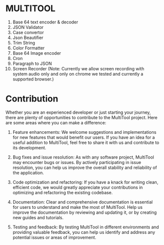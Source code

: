 # MULTITOOL

1. Base 64 text encoder & decoder
2. JSON Validator
3. Case convertor
4. Json Beautifier
5. Trim String
6. Color Formatter
7. Base 64 Image encoder
8. Cron
9. Paragraph to JSON
10. Screen Recorder (Note: Currently we allow screen recording with system audio only and only on chrome we tested and currently a supported browser.)
# Contribution
Whether you are an experienced developer or just starting your journey, there are plenty of opportunities to contribute to the MultiTool project. Here are some areas where you can make a difference:

1. Feature enhancements: We welcome suggestions and implementations for new features that would benefit our users. If you have an idea for a useful addition to MultiTool, feel free to share it with us and contribute to its development.

2. Bug fixes and issue resolution: As with any software project, MultiTool may encounter bugs or issues. By actively participating in issue resolution, you can help us improve the overall stability and reliability of the application.

3. Code optimization and refactoring: If you have a knack for writing clean, efficient code, we would greatly appreciate your contributions in optimizing and refactoring the existing codebase.

4. Documentation: Clear and comprehensive documentation is essential for users to understand and make the most of MultiTool. Help us improve the documentation by reviewing and updating it, or by creating new guides and tutorials.

5. Testing and feedback: By testing MultiTool in different environments and providing valuable feedback, you can help us identify and address any potential issues or areas of improvement.
